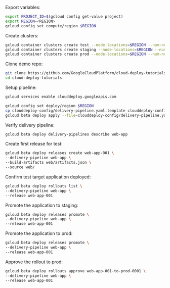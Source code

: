 
Export variables:

```bash
export PROJECT_ID=$(gcloud config get-value project)
export REGION=<REGION>
gcloud config set compute/region $REGION
```

Create clusters:

```bash
gcloud container clusters create test --node-locations=$REGION --num-nodes=1  --async
gcloud container clusters create staging --node-locations=$REGION --num-nodes=1  --async
gcloud container clusters create prod --node-locations=$REGION --num-nodes=1  --async
```

Clone demo repo:

```bash
git clone https://github.com/GoogleCloudPlatform/cloud-deploy-tutorials.git
cd cloud-deploy-tutorials
```

Setup pipeline:

```bash
gcloud services enable clouddeploy.googleapis.com

gcloud config set deploy/region $REGION
cp clouddeploy-config/delivery-pipeline.yaml.template clouddeploy-config/delivery-pipeline.yaml
gcloud beta deploy apply --file=clouddeploy-config/delivery-pipeline.yaml
```

Verify delivery pipeline:

```bash
gcloud beta deploy delivery-pipelines describe web-app
```

Create first release for test:

```bash
gcloud beta deploy releases create web-app-001 \
--delivery-pipeline web-app \
--build-artifacts web/artifacts.json \
--source web/
```

Confirm test target application deployed:

```bash
gcloud beta deploy rollouts list \
--delivery-pipeline web-app \
--release web-app-001
```

Promote the application to staging:

```bash
gcloud beta deploy releases promote \
--delivery-pipeline web-app \
--release web-app-001
```

Promote the application to prod:

```bash
gcloud beta deploy releases promote \
--delivery-pipeline web-app \
--release web-app-001
```

Approve the rollout to prod:

```bash
gcloud beta deploy rollouts approve web-app-001-to-prod-0001 \
--delivery-pipeline web-app \
--release web-app-001
```
